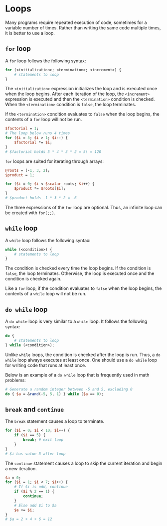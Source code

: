 Loops
=====

Many programs require repeated execution of code, sometimes for a variable number of times. Rather than writing the same code multiple times, it is better to use a loop.

## `for` loop

A `for` loop follows the following syntax:

```perl
for (<initialization>; <termination>; <increment>) {
    # statements to loop
}
```

The `<initialization>` expression initializes the loop and is executed once when the loop begins. After each iteration of the loop, the `<increment>` expression is executed and then the `<termination>` condition is checked. When the `<termination>` condition is `false`, the loop terminates.

If the `<termination>` condition evaluates to `false` when the loop begins, the contents of a `for` loop will not be run.

```perl
$factorial = 1;
# The loop below runs 4 times
for ($i = 5; $i > 1; $i--) {
    $factorial *= $i;
}
# $factorial holds 5 * 4 * 3 * 2 = 5! = 120
```

`for` loops are suited for iterating through arrays:

```perl
@roots = (-1, 3, 2);
$product = 1;

for ($i = 0; $i < $scalar roots; $i++) {
    $product *= $roots[$i];
}
# $product holds -1 * 3 * 2 = -6
```

The three expressions of the `for` loop are optional. Thus, an infinite loop can be created with `for(;;)`.

## `while` loop

A `while` loop follows the following syntax:

```perl
while (<condition>) {
    # statements to loop
}
```

The condition is checked every time the loop begins. If the condition is `false`, the loop terminates. Otherwise, the loop is executed once and the condition is checked again.

Like a `for` loop, if the condition evaluates to `false` when the loop begins, the contents of a `while` loop will not be run.

## `do while` loop

A `do while` loop is very similar to a `while` loop. It follows the following syntax:

```perl
do {
    # statements to loop
} while (<condition>);
```

Unlike `while` loops, the condition is checked after the loop is run. Thus, a `do while` loop always executes at least once. One should use a `do while` loop for writing code that runs at least once.

Below is an example of a `do while` loop that is frequently used in math problems:

```perl
# Generate a random integer between -5 and 5, excluding 0
do { $a = &rand(-5, 5, 1) } while ($a == 0);
```

## `break` and `continue`

The `break` statement causes a loop to terminate.

```perl
for ($i = 0; $i < 10; $i++) {
    if ($i == 5) {
        break; # exit loop
    }
}
# $i has value 5 after loop
```

The `continue` statement causes a loop to skip the current iteration and begin a new iteration.

```perl
$a = 0;
for ($i = 1; $i < 7; $i++) {
    # If $i is odd, continue
    if ($i % 2 == 1) {
        continue;
    }
    # Else add $i to $a
    $a += $i;
}
# $a = 2 + 4 + 6 = 12
```

